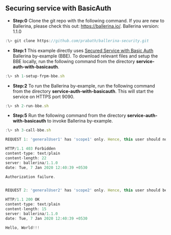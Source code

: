 ## Securing service with BasicAuth

* **Step:0** Clone the git repo with the following command. If you are new to Ballerina, please check this out: https://ballerina.io/. Ballerina version: 1.1.0

```javascript
:\> git clone https://github.com/prabath/ballerina-security.git
```

* **Step:1** This example directly uses [Secured Service with Basic Auth](https://ballerina.io/learn/by-example/secured-service-with-basic-auth.html) Ballerina by-example (BBE). To download relevant files and setup the BBE locally, run the following command from the directory **service-auth-with-basicauth**.

```javascript
:\> sh 1-setup-frpm-bbe.sh
```
* **Step:2** To run the Ballerina by-example, run the following command from the directory **service-auth-with-basicauth**. This will start the service on HTTPS port 9090.

```javascript
:\> sh 2-run-bbe.sh
```
* **Step:5** Run the following command from the directory **service-auth-with-basicauth** to invoke Ballerina by-example.

```javascript
:\> sh 3-call-bbe.sh

REQUEST 1: 'generalUser1' has 'scope1' only. Hence, this user should not be able to call 'sayHello' resource

HTTP/1.1 403 Forbidden
content-type: text/plain
content-length: 22
server: ballerina/1.1.0
date: Tue, 7 Jan 2020 12:40:39 +0530

Authorization failure.


REQUEST 2: 'generalUser2' has 'scope2' only. Hence, this user should be able to call 'sayHello' resource

HTTP/1.1 200 OK
content-type: text/plain
content-length: 15
server: ballerina/1.1.0
date: Tue, 7 Jan 2020 12:40:39 +0530

Hello, World!!!
```
